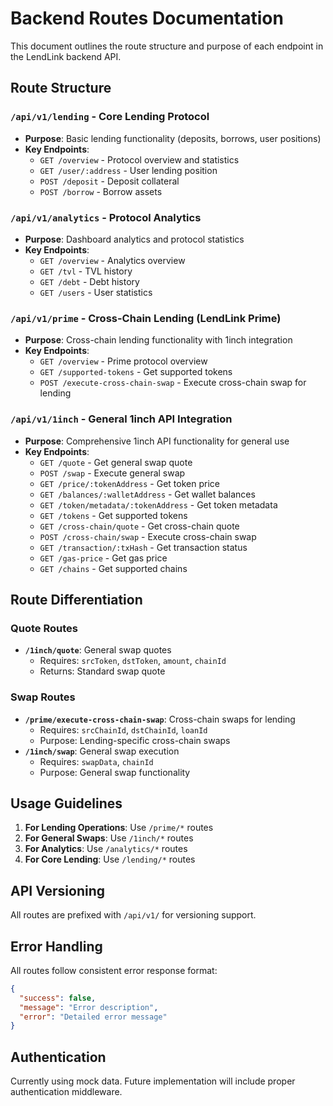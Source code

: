 # Backend Routes Documentation

This document outlines the route structure and purpose of each endpoint in the LendLink backend API.

## Route Structure

### `/api/v1/lending` - Core Lending Protocol
- **Purpose**: Basic lending functionality (deposits, borrows, user positions)
- **Key Endpoints**:
  - `GET /overview` - Protocol overview and statistics
  - `GET /user/:address` - User lending position
  - `POST /deposit` - Deposit collateral
  - `POST /borrow` - Borrow assets

### `/api/v1/analytics` - Protocol Analytics
- **Purpose**: Dashboard analytics and protocol statistics
- **Key Endpoints**:
  - `GET /overview` - Analytics overview
  - `GET /tvl` - TVL history
  - `GET /debt` - Debt history
  - `GET /users` - User statistics



### `/api/v1/prime` - Cross-Chain Lending (LendLink Prime)
- **Purpose**: Cross-chain lending functionality with 1inch integration
- **Key Endpoints**:
  - `GET /overview` - Prime protocol overview
  - `GET /supported-tokens` - Get supported tokens
  - `POST /execute-cross-chain-swap` - Execute cross-chain swap for lending

### `/api/v1/1inch` - General 1inch API Integration
- **Purpose**: Comprehensive 1inch API functionality for general use
- **Key Endpoints**:
  - `GET /quote` - Get general swap quote
  - `POST /swap` - Execute general swap
  - `GET /price/:tokenAddress` - Get token price
  - `GET /balances/:walletAddress` - Get wallet balances
  - `GET /token/metadata/:tokenAddress` - Get token metadata
  - `GET /tokens` - Get supported tokens
  - `GET /cross-chain/quote` - Get cross-chain quote
  - `POST /cross-chain/swap` - Execute cross-chain swap
  - `GET /transaction/:txHash` - Get transaction status
  - `GET /gas-price` - Get gas price
  - `GET /chains` - Get supported chains

## Route Differentiation

### Quote Routes
- **`/1inch/quote`**: General swap quotes
  - Requires: `srcToken`, `dstToken`, `amount`, `chainId`
  - Returns: Standard swap quote

### Swap Routes
- **`/prime/execute-cross-chain-swap`**: Cross-chain swaps for lending
  - Requires: `srcChainId`, `dstChainId`, `loanId`
  - Purpose: Lending-specific cross-chain swaps
- **`/1inch/swap`**: General swap execution
  - Requires: `swapData`, `chainId`
  - Purpose: General swap functionality

## Usage Guidelines

1. **For Lending Operations**: Use `/prime/*` routes
2. **For General Swaps**: Use `/1inch/*` routes
3. **For Analytics**: Use `/analytics/*` routes
4. **For Core Lending**: Use `/lending/*` routes

## API Versioning

All routes are prefixed with `/api/v1/` for versioning support.

## Error Handling

All routes follow consistent error response format:
```json
{
  "success": false,
  "message": "Error description",
  "error": "Detailed error message"
}
```

## Authentication

Currently using mock data. Future implementation will include proper authentication middleware. 